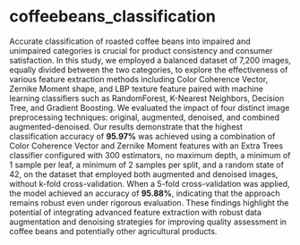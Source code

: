 # coffeebeans_classification
Accurate classification of roasted coffee beans into impaired and unimpaired categories is crucial for product consistency and consumer satisfaction. In this study, we employed a balanced dataset of 7,200 images, equally divided between the two categories, to explore the effectiveness of various feature extraction methods including Color Coherence Vector, Zernike Moment shape, and LBP texture feature paired with machine learning classifiers such as RandomForest, K-Nearest Neighbors, Decision Tree, and Gradient Boosting. We evaluated the impact of four distinct image preprocessing techniques: original, augmented, denoised, and combined augmented-denoised.  Our results demonstrate that the highest classification accuracy of **95.97%** was achieved using a combination of Color Coherence Vector and Zernike Moment features with an Extra Trees classifier configured with 300 estimators, no maximum depth, a minimum of 1 sample per leaf, a minimum of 2 samples per split, and a random state of 42, on the dataset that employed both augmented and denoised images, without k-fold cross-validation. When a 5-fold cross-validation was applied, the model achieved an accuracy of **95.88%**, indicating that the approach remains robust even under rigorous evaluation. These findings highlight the potential of integrating advanced feature extraction with robust data augmentation and denoising strategies for improving quality assessment in coffee beans and potentially other agricultural products.

